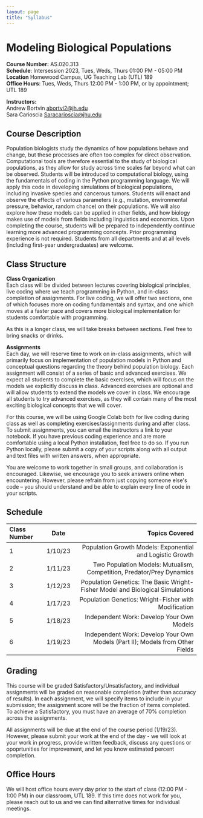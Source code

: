 ```yaml
---
layout: page
title: "Syllabus"
---
```


# Modeling Biological Populations

**Course Number:** AS.020.313 <br> 
**Schedule**: Intersession 2023, Tues, Weds, Thurs 01:00 PM - 05:00 PM <br> 
**Location** Homewood Campus, UG Teaching Lab (UTL) 189 <br> 
**Office Hours**: Tues, Weds, Thurs 12:00 PM - 1:00 PM, or by appointment; UTL 189 <br> 

**Instructors:** <br> 
Andrew Bortvin  [abortvi2@jh.edu](mailto:abortvi2@jh.edu)<br> 
Sara Carioscia  [Saracarioscia@jhu.edu](mailto:Saracarioscia@jhu.edu)


## Course Description

Population biologists study the dynamics of how populations behave and change, but these processes are often too complex for direct observation. Computational tools are therefore essential to the study of biological populations, as they allow for study across time scales far beyond what can be observed. Students will be introduced to computational biology, using the fundamentals of coding in the Python programming language. We will apply this code in developing simulations of biological populations, including invasive species and cancerous tumors. Students will enact and observe the effects of various parameters (e.g., mutation, environmental pressure, behavior, random chance) on their populations. We will also explore how these models can be applied in other fields, and how biology makes use of models from fields including linguistics and economics. Upon completing the course, students will be prepared to independently continue learning more advanced programming concepts. Prior programming experience is not required. Students from all departments and at all levels (including first-year undergraduates) are welcome.

## Class Structure

**Class Organization** <br>
Each class will be divided between lectures covering biological principles, live coding where we teach programming in Python, and in-class completion of assignments. For live coding, we will offer two sections, one of which focuses more on coding fundamentals and syntax, and one which moves at a faster pace and covers more biological implementation for students comfortable with programming.

As this is a longer class, we will take breaks between sections. Feel free to bring snacks or drinks. 

**Assignments** <br>
Each day, we will reserve time to work on in-class assignments, which will primarily focus on implementation of population models in Python and conceptual questions regarding the theory behind population biology. Each assignment will consist of a series of basic and advanced exercises. We expect all students to complete the basic exercises, which will focus on the models we explicitly discuss in class. Advanced exercises are optional and will allow students to extend the models we cover in class. We encourage all students to try advanced exercises, as they will contain many of the most exciting biological concepts that we will cover. 

For this course, we will be using Google Colab both for live coding during class as well as completing exercises/assignments during and after class. To submit assignments, you can email the instructors a link to your notebook. If you have previous coding experience and are more comfortable using a local Python installation, feel free to do so. If you run Python locally, please submit a copy of your scripts along with all output and text files with written answers, when appropriate.

You are welcome to work together in small groups, and collaboration is encouraged. Likewise, we encourage you to seek answers online when encountering. However, please refrain from just copying someone else's code – you should understand and be able to explain every line of code in your scripts. 

## Schedule 

| Class Number | Date       | Topics Covered  |
| :---        |    :----:   |          ---: |
| 1           | 1/10/23     | Population Growth Models: Exponential and Logistic Growth |
| 2           | 1/11/23     | Two Population Models: Mutualism, Competition, Predator/Prey Dynamics  |
| 3           | 1/12/23     | Population Genetics: The Basic Wright-Fisher Model and Biological Simulations  |
| 4           | 1/17/23     | Population Genetics: Wright-Fisher with Modification  |
| 5           | 1/18/23     | Independent Work: Develop Your Own Models  |
| 6           | 1/19/23     | Independent Work: Develop Your Own Models (Part II); Models from Other Fields |

## Grading

This course will be graded Satisfactory/Unsatisfactory, and individual assignments will be graded on reasonable completion (rather than accuracy of results). In each assignment, we will specify items to include in your submission; the assignment score will be the fraction of items completed. To achieve a Satisfactory, you must have an average of 70% completion across the assignments.  

All assignments will be due at the end of the course period (1/19/23). However, please submit your work at the end of the day - we will look at your work in progress, provide written feedback, discuss any questions or opoprtunities for improvement, and let you know estimated percent completion. 

## Office Hours

We will host office hours every day prior to the start of class (12:00 PM - 1:00 PM) in our classroom, UTL 189. If this time does not work for you, please reach out to us and we can find alternative times for individual meetings. 
